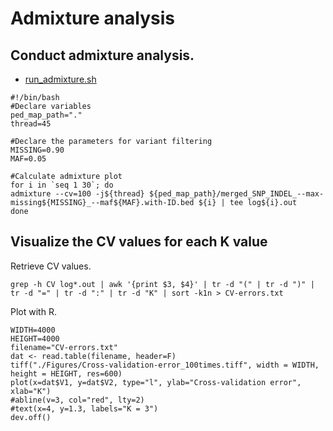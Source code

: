 # Admixture analysis
## Conduct admixture analysis.
- [run_admixture.sh](./scripts/run_admixture.sh)
```
#!/bin/bash
#Declare variables
ped_map_path="."
thread=45

#Declare the parameters for variant filtering
MISSING=0.90
MAF=0.05

#Calculate admixture plot
for i in `seq 1 30`; do
admixture --cv=100 -j${thread} ${ped_map_path}/merged_SNP_INDEL_--max-missing${MISSING}_--maf${MAF}.with-ID.bed ${i} | tee log${i}.out
done
```
## Visualize the CV values for each K value
Retrieve CV values.
```
grep -h CV log*.out | awk '{print $3, $4}' | tr -d "(" | tr -d ")" | tr -d "=" | tr -d ":" | tr -d "K" | sort -k1n > CV-errors.txt
```
Plot with R.
```
WIDTH=4000
HEIGHT=4000
filename="CV-errors.txt"
dat <- read.table(filename, header=F)
tiff("./Figures/Cross-validation-error_100times.tiff", width = WIDTH, height = HEIGHT, res=600)
plot(x=dat$V1, y=dat$V2, type="l", ylab="Cross-validation error", xlab="K")
#abline(v=3, col="red", lty=2)
#text(x=4, y=1.3, labels="K = 3")
dev.off()
```

